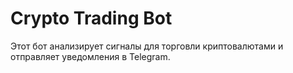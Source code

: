 # Crypto Trading Bot
Этот бот анализирует сигналы для торговли криптовалютами и отправляет уведомления в Telegram.